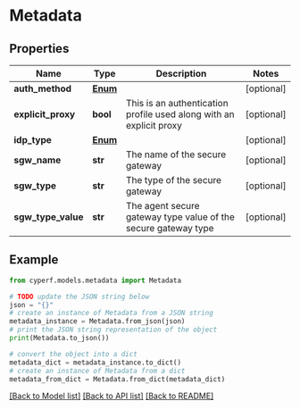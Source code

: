 # Metadata


## Properties

Name | Type | Description | Notes
------------ | ------------- | ------------- | -------------
**auth_method** | [**Enum**](Enum.md) |  | [optional] 
**explicit_proxy** | **bool** | This is an authentication profile used along with an explicit proxy | [optional] 
**idp_type** | [**Enum**](Enum.md) |  | [optional] 
**sgw_name** | **str** | The name of the secure gateway | [optional] 
**sgw_type** | **str** | The type of the secure gateway | [optional] 
**sgw_type_value** | **str** | The agent secure gateway type value of the secure gateway type | [optional] 

## Example

```python
from cyperf.models.metadata import Metadata

# TODO update the JSON string below
json = "{}"
# create an instance of Metadata from a JSON string
metadata_instance = Metadata.from_json(json)
# print the JSON string representation of the object
print(Metadata.to_json())

# convert the object into a dict
metadata_dict = metadata_instance.to_dict()
# create an instance of Metadata from a dict
metadata_from_dict = Metadata.from_dict(metadata_dict)
```
[[Back to Model list]](../README.md#documentation-for-models) [[Back to API list]](../README.md#documentation-for-api-endpoints) [[Back to README]](../README.md)


